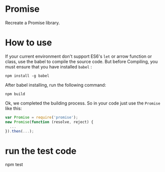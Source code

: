 # Promise

Recreate a Promise library.

# How to use

If your current environment don't support ES6's `let` or arrow function or class, use the babel to compile the source code.
But before Compiling, you must ensure that you have installed `babel` :

```
npm install -g babel
```

After babel installing, run the following command:

```
npm build
```

Ok, we completed the building process. So in your code just use the `Promise` like this:

```js
var Promise = require('promise');
new Promise(function (resolve, reject) {
  ...
}).then(...);
```

# run the test code

npm test
